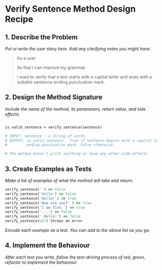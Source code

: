 # Verify Sentence Method Design Recipe

## 1. Describe the Problem

_Put or write the user story here. Add any clarifying notes you might have._

> As a user
>
> So that I can improve my grammar
>
> I want to verify that a text starts with a capital letter and ends with a suitable sentence-ending punctuation mark.

## 2. Design the Method Signature

_Include the name of the method, its parameters, return value, and side effects._

```ruby

is_valid_sentence = verify_sentence(sentence)

# INPUT: sentence - a string of words.
# OUTPUT: is_valid_sentence - True if sentence begins with a capital letter and ends with sentence
#         ending punctuation mark. False otherwise.

# The method doesn't print anything or have any other side-effects
```

## 3. Create Examples as Tests

_Make a list of examples of what the method will take and return._

```ruby
verify_sentence('') => false
verify_sentence('hello') => false
verify_sentence('Hello!') => true
verify_sentence('How are you?' ) => true
verify_sentence('I am fine.') => true
verify_sentence('...') => false
verify_sentence('.Hello!') => false
verify_sentence(nil) throws an error
```

_Encode each example as a test. You can add to the above list as you go._

## 4. Implement the Behaviour

_After each test you write, follow the test-driving process of red, green, refactor to implement the behaviour._
